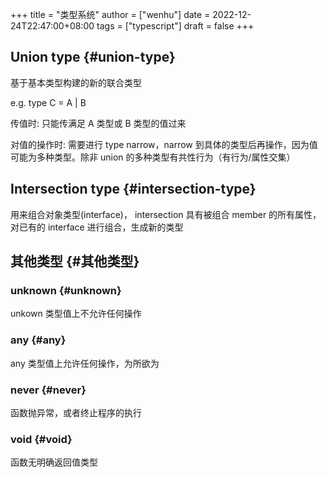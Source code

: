 +++
title = "类型系统"
author = ["wenhu"]
date = 2022-12-24T22:47:00+08:00
tags = ["typescript"]
draft = false
+++

## Union type {#union-type}

基于基本类型构建的新的联合类型

e.g. type C = A | B

传值时: 只能传满足 A 类型或 B 类型的值过来

对值的操作时: 需要进行 type narrow，narrow 到具体的类型后再操作，因为值可能为多种类型。除非 union 的多种类型有共性行为（有行为/属性交集）


## Intersection type {#intersection-type}

用来组合对象类型(interface)， intersection 具有被组合 member 的所有属性，对已有的 interface 进行组合，生成新的类型


## 其他类型 {#其他类型}


### unknown {#unknown}

unkown 类型值上不允许任何操作


### any {#any}

any 类型值上允许任何操作，为所欲为


### never {#never}

函数抛异常，或者终止程序的执行


### void {#void}

函数无明确返回值类型
